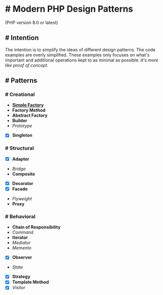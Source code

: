 # # Modern PHP Design Patterns
(PHP version 8.0 or latest)

## # Intention
The intention is to simplify the ideas of different design patterns. The code examples are
overly simplified. These examples only focuses on what's important and additional operations kept to as minimal as possible. *It's more like proof of concept.*

## # Patterns
### # Creational
* [**Simple Factory**](./creational/simple-factory.md)
* **Factory Method**
* **Abstract Factory**
* **Builder**
* *Prototype*
* [x] **Singleton**

### # Structural
* [x] **Adapter**
* *Bridge*
* **Composite**
* [x] **Decorator**
* [x] **Facade**
* *Flyweight*
* **Proxy**

### # Behavioral
* **Chain of Responsibility**
* *Command*
* **Iterator**
* *Mediator*
* *Memento*
* [x] **Observer**
* *State*
* [x] **Strategy**
* [x] **Template Method**
* [x] *Visitor*
